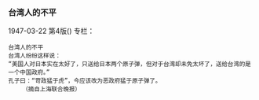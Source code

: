 ### 台湾人的不平

1947-03-22
第4版()
专栏：

    台湾人的不平
    台湾人纷纷这样说：
    “美国人对日本实在太好了，只送给日本两个原子弹，但对于台湾却未免太坏了，送给台湾的是一个中国政府。”
    孔子曰：“苛政猛于虎”，今应该改为恶政府猛于原子弹了。
        （摘自上海联合晚报）
